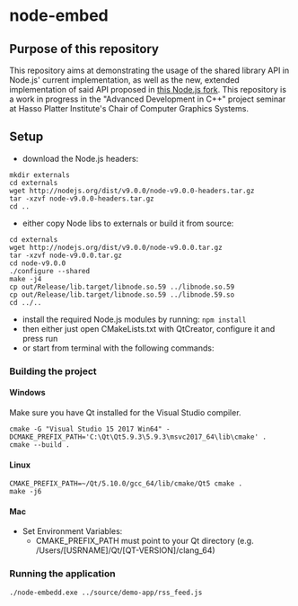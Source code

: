 # node-embed

## Purpose of this repository

This repository aims at demonstrating the usage of the shared library API in Node.js' current implementation, as well as the new, extended implementation of said API proposed in [this Node.js fork](https://github.com/hpicgs/node). This repository is a work in progress in the "Advanced Development in C++" project seminar at Hasso Platter Institute's Chair of Computer Graphics Systems.

## Setup

* download the Node.js headers:
```
mkdir externals
cd externals
wget http://nodejs.org/dist/v9.0.0/node-v9.0.0-headers.tar.gz
tar -xzvf node-v9.0.0-headers.tar.gz
cd ..
```
* either copy Node libs to externals or build it from source:
```
cd externals
wget http://nodejs.org/dist/v9.0.0/node-v9.0.0.tar.gz
tar -xzvf node-v9.0.0.tar.gz
cd node-v9.0.0
./configure --shared
make -j4
cp out/Release/lib.target/libnode.so.59 ../libnode.so.59
cp out/Release/lib.target/libnode.so.59 ../libnode.59.so
cd ../..
```
* install the required Node.js modules by running: `npm install`
* then either just open CMakeLists.txt with QtCreator, configure it and press run
* or start from terminal with the following commands:


### Building the project

#### Windows

Make sure you have Qt installed for the Visual Studio compiler.

```
cmake -G "Visual Studio 15 2017 Win64" -DCMAKE_PREFIX_PATH='C:\Qt\Qt5.9.3\5.9.3\msvc2017_64\lib\cmake' .
cmake --build .
```

#### Linux

```
CMAKE_PREFIX_PATH=~/Qt/5.10.0/gcc_64/lib/cmake/Qt5 cmake .
make -j6
```

#### Mac

* Set Environment Variables:
    - CMAKE_PREFIX_PATH must point to your Qt directory (e.g. /Users/[USRNAME]/Qt/[QT-VERSION]/clang_64)

### Running the application

```
./node-embedd.exe ../source/demo-app/rss_feed.js
```
